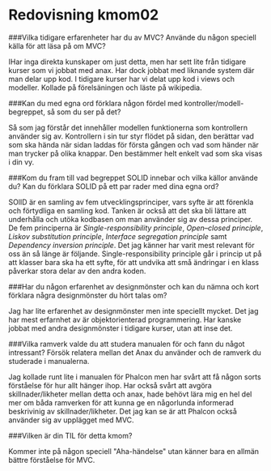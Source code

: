 ---
---
Redovisning kmom02
=========================


###Vilka tidigare erfarenheter har du av MVC? Använde du någon speciell källa för att läsa på om MVC? 

IHar inga direkta kunskaper om just detta, men har sett lite från tidigare kurser som vi jobbat med anax. Har dock jobbat med liknande system där man delar upp kod. I tidigare kurser har vi delat upp kod i views och modeller. Kollade på förelsäningen och läste på wikipedia.

###Kan du med egna ord förklara någon fördel med kontroller/modell-begreppet, så som du ser på det?

Så som jag förstår det innehåller modellen funktionerna som kontrollern använder sig av. Kontrollern i sin tur styr flödet på sidan, den berättar vad som ska hända när sidan laddas för första gången och vad som händer när man trycker på olika knappar. Den bestämmer helt enkelt vad som ska visas i din vy.

###Kom du fram till vad begreppet SOLID innebar och vilka källor använde du? Kan du förklara SOLID på ett par rader med dina egna ord?

SOlID är en samling av fem utvecklingsprinciper, vars syfte är att förenkla och förtydliga en samling kod. Tanken är också att det ska bli lättare att underhålla och utöka kodbasen om man använder sig av dessa principer. De fem principerna är _Single-responsibility principle_, _Open–closed principle_, _Liskov substitution principle_, _Interface segregation principle_ samt _Dependency inversion principle_.
Det jag känner har varit mest relevant för oss än så länge är följande.
Single-responsibility principle går i princip ut på att klasser bara ska ha ett syfte, för att undvika att små ändringar i en klass påverkar stora delar av den andra koden.

###Har du någon erfarenhet av designmönster och kan du nämna och kort förklara några designmönster du hört talas om?

Jag har lite erfarenhet av designmönster men inte speciellt mycket. Det jag har mest erfarnhet av är objektorienterad programmering. Har kanske jobbat med andra designmönster i tidigare kurser, utan att inse det.

###Vilka ramverk valde du att studera manualen för och fann du något intressant? Försök relatera mellan det Anax du använder och de ramverk du studerade i manualerna.

Jag kollade runt lite i manualen för Phalcon men har svårt att få någon sorts förståelse för hur allt hänger ihop. Har också svårt att avgöra skillnader/likheter mellan detta och anax, hade behövt lära mig en hel del mer om båda ramverken för att kunna ge en någorlunda informerad beskrivinig av skillnader/likheter. Det jag kan se är att Phalcon också använder sig av upplägget med MVC.

###Vilken är din TIL för detta kmom?

Kommer inte på någon speciell "Aha-händelse" utan känner bara en allmän bättre förståelse för MVC.